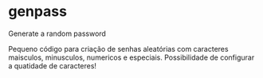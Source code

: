 # genpass
Generate a random password

Pequeno código para criação de senhas aleatórias com caracteres maisculos, minusculos, numericos e especiais.
Possibilidade de configurar a quatidade de caracteres!

